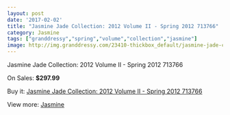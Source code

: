 ```yaml
---
layout: post
date: '2017-02-02'
title: "Jasmine Jade Collection: 2012 Volume II - Spring 2012 713766"
category: Jasmine
tags: ["granddressy","spring","volume","collection","jasmine"]
image: http://img.granddressy.com/23410-thickbox_default/jasmine-jade-collection-2012-volume-ii-spring-2012-713766.jpg
---
```

Jasmine Jade Collection: 2012 Volume II - Spring 2012 713766

On Sales: **$297.99**
<a href="https://www.granddressy.com/en/jasmine/22354-jasmine-jade-collection-2012-volume-ii-spring-2012-713766.html"><amp-img layout="responsive" width="600" height="600" src="//img.granddressy.com/23410-thickbox_default/jasmine-jade-collection-2012-volume-ii-spring-2012-713766.jpg" alt="Jasmine Jade Collection: 2012 Volume II - Spring 2012 713766 0" /></a>

Buy it: [Jasmine Jade Collection: 2012 Volume II - Spring 2012 713766](https://www.granddressy.com/en/jasmine/22354-jasmine-jade-collection-2012-volume-ii-spring-2012-713766.html "Jasmine Jade Collection: 2012 Volume II - Spring 2012 713766")

View more: [Jasmine](https://www.granddressy.com/en/356-jasmine "Jasmine")